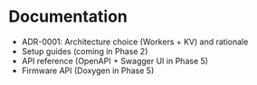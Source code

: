 # Documentation

- ADR-0001: Architecture choice (Workers + KV) and rationale
- Setup guides (coming in Phase 2)
- API reference (OpenAPI + Swagger UI in Phase 5)
- Firmware API (Doxygen in Phase 5)

